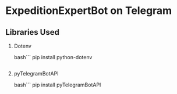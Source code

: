 # ExpeditionExpertBot on Telegram

## Libraries Used

1. Dotenv
    
    bash```
    pip install python-dotenv
    ```

2. pyTelegramBotAPI

    bash```
    pip install pyTelegramBotAPI
    ```
